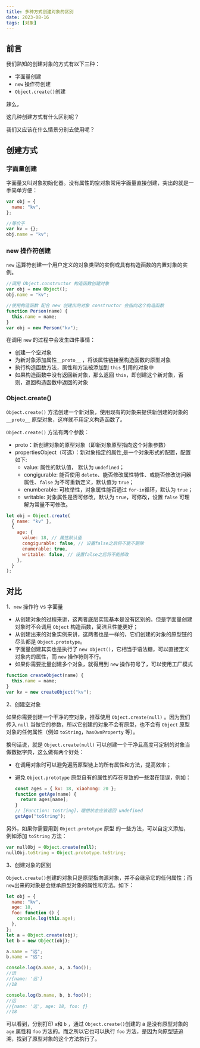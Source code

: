 ```yaml
---
title: 多种方式创建对象的区别
date: 2023-08-16
tags: [对象]
---
```


## 前言

我们熟知的创建对象的方式有以下三种：

- 字面量创建
- `new` 操作符创建
- `Object.create()`创建

辣么，

这几种创建方式有什么区别呢？

我们又应该在什么情景分别去使用呢？

<!-- more -->

## 创建方式

### 字面量创建

字面量又叫对象初始化器。没有属性的空对象常用字面量直接创建，突出的就是一手简单方便：

```js
var obj = {
  name: "kv",
};

//等价于
var kv = {};
obj.name = "kv";
```

### new 操作符创建

`new` 运算符创建一个用户定义的对象类型的实例或具有构造函数的内置对象的实例。

```js
//调用 Object.constructor 构造函数创建对象
var obj = new Object();
obj.name = "kv";

//使用构造函数 配合 new 创建出的对象 constructor 会指向这个构造函数
function Person(name) {
  this.name = name;
}
var obj = new Person("kv");
```

在调用 `new` 的过程中会发生四件事情：

- 创建一个空对象
- 为新对象添加属性`__proto__` ，将该属性链接至构造函数的原型对象
- 执行构造函数方法，属性和方法被添加到 `this` 引用的对象中
- 如果构造函数中没有返回新对象，那么返回 `this`，即创建这个新对象，否则，返回构造函数中返回的对象

### Object.create()

`Object.create()` 方法创建一个新对象，使用现有的对象来提供新创建的对象的`__proto__` 原型对象，这样就不用定义构造函数了。

`Object.create()` 方法有两个参数：

- proto：新创建对象的原型对象（即新对象原型指向这个对象参数）
- propertiesObject（可选）：新对象指定的属性,是一个对象形式的配置，配置如下:
  - value: 属性的默认值， 默认为 `undefined`；
  - congigurable: 能否使用 `delete`、能否修改属性特性、或能否修改访问器属性、`false` 为不可重新定义，默认值为 `true`；
  - enumberable: 可枚举性，对象属性能否通过 `for-in`循环，默认为 `true`；
  - writable: 对象属性是否可修改，默认为 `true`，可修改，设置 `false` 可理解为常量不可修改。

```js
let obj = Object.create(
  { name: "kv" },
  {
    age: {
      value: 18, // 属性默认值
      congigurable: false, // 设置false之后将不能不删除
      enumerable: true,
      writable: false, // 设置false之后将不能修改
    },
  }
);
```

## 对比

1、`new` 操作符 vs 字面量

- 从创建对象的过程来讲，这两者底层实现基本是没有区别的。但是字面量创建对象时不会调用 `Object` 构造函数，简洁且性能更好；
- 从创建出来的对象实例来讲，这两者也是一样的，它们创建的对象的原型链的尽头都是 `Object.prototype`。
- 字面量创建其实也是执行了 `new Object()`，它相当于语法糖，可以直接定义对象内的属性，而 `new` 操作符则不行。
- 如果你需要批量创建多个对象，就得用到 `new` 操作符号了，可以使用工厂模式

```js
function createObject(name) {
  this.name = name;
}
var kv = new createObject("kv");
```

2、创建空对象

如果你需要创建一个干净的空对象，推荐使用 `Object.create(null)` 。因为我们传入 `null` 当做它的参数，所以它创建的对象不会有原型，也不会有 `Object` 原型对象的任何属性（例如 `toString`，`hasOwnProperty` 等）。

换句话说，就是 `Object.create(null)` 可以创建一个干净且高度可定制的对象当做数据字典，这么做有两个好处：

- 在调用对象时可以避免遍历原型链上的所有属性和方法，提高效率；
- 避免 `Object.prototype` 原型自有的属性的存在导致的一些潜在错误，例如：

  ```js
  const ages = { kv: 18, xiaohong: 20 };
  function getAge(name) {
    return ages[name];
  }
  // [Function: toString]，理想状态应该返回 undefined
  getAge("toString");
  ```

另外，如果你需要用到 `Object.prototype` 原型 的一些方法，可以自定义添加，例如添加 `toString` 方法：

```js
var nullObj = Object.create(null);
nullObj.toString = Object.prototype.toString;
```

3、创建对象的区别

`Object.create()`创建的对象只是原型指向源对象，并不会继承它的任何属性；而`new`出来的对象是会继承原型对象的属性和方法。如下：

```js
let obj = {
  name: "kv",
  age: 18,
  foo: function () {
    console.log(this.age);
  },
};
let a = Object.create(obj);
let b = new Object(obj);

a.name = "远";
b.name = "远";

console.log(a.name, a, a.foo());
//远
//{name: '远'}
//18

console.log(b.name, b, b.foo());
//远
//{name: '远', age: 18, foo: ƒ}
//18
```

可以看到，分别打印 `a`和 `b` ，通过 `Object.create()`创建的 a 是没有原型对象的 `age` 属性和 `foo` 方法的。而之所以它也可以执行 `foo` 方法，是因为向原型链追溯，找到了原型对象的这个方法执行了。

